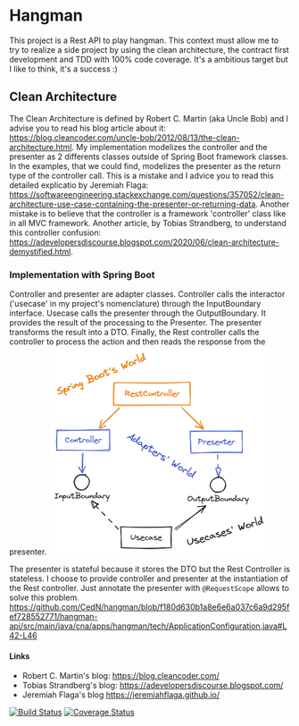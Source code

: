 # Hangman
This project is a Rest API to play hangman. This context must allow me to try to realize a side project by using the clean architecture, the contract first development and TDD with 100% code coverage. It's a ambitious target but I like to think, it's a success :)

## Clean Architecture

The Clean Architecture is defined by Robert C. Martin (aka Uncle Bob) and I advise you to read his blog article about it: https://blog.cleancoder.com/uncle-bob/2012/08/13/the-clean-architecture.html. My implementation modelizes the controller and the presenter as 2 differents classes outside of Spring Boot framework classes. In the examples, that we could find, modelizes the presenter as the return type of the controller call. This is a mistake and I advice you to read this detailed explicatio by Jeremiah Flaga: https://softwareengineering.stackexchange.com/questions/357052/clean-architecture-use-case-containing-the-presenter-or-returning-data. Another mistake is to believe that the controller is a framework 'controller' class like in all MVC framework. Another article, by Tobias Strandberg, to understand this controller confusion: https://adevelopersdiscourse.blogspot.com/2020/06/clean-architecture-demystified.html.

### Implementation with Spring Boot
Controller and presenter are adapter classes. Controller calls the interactor ('usecase' in my project's nomenclature) through the InputBoundary interface. Usecase calls the presenter through the OutputBoundary. It provides the result of the processing to the Presenter. The presenter transforms the result into a DTO. Finally, the Rest controller calls the controller to process the action and then reads the response from the presenter.
![Implementation diagram](images/adapters-usage.png)

The presenter is stateful because it stores the DTO but the Rest Controller is stateless. I choose to provide controller and presenter at the instantiation of the Rest controller. Just annotate the presenter with `@RequestScope` allows to solve this problem.
https://github.com/CedN/hangman/blob/f180d630b1a8e6e6a037c6a9d295fef728552771/hangman-api/src/main/java/cna/apps/hangman/tech/ApplicationConfiguration.java#L42-L46

#### Links
* Robert C. Martin's blog: https://blog.cleancoder.com/
* Tobias Strandberg's blog: https://adevelopersdiscourse.blogspot.com/
* Jeremiah Flaga's blog https://jeremiahflaga.github.io/


[![Build Status](https://travis-ci.com/CedN/hangman.svg?branch=main)](https://travis-ci.com/CedN/hangman) [![Coverage Status](https://coveralls.io/repos/github/CedN/hangman/badge.svg?branch=main)](https://coveralls.io/github/CedN/hangman?branch=main)